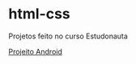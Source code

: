 # html-css
 Projetos feito no curso Estudonauta

<a href="https://mikemenendes.github.io/projeto-android/">Projeito Android</a>
